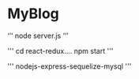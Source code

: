 # MyBlog
‘’‘
node server.js
’‘’

'''
cd react-redux....
npm start
'''

'''
nodejs-express-sequelize-mysql
'''